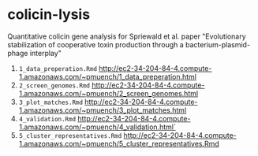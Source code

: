 # colicin-lysis
Quantitative colicin gene analysis for Spriewald et al. paper "Evolutionary stabilization of cooperative toxin production through a bacterium-plasmid-phage interplay"


1. `1_data_preperation.Rmd` http://ec2-34-204-84-4.compute-1.amazonaws.com/~pmuench/1_data_preperation.html
2. `2_screen_genomes.Rmd` http://ec2-34-204-84-4.compute-1.amazonaws.com/~pmuench/2_screen_genomes.html
3. `3_plot_matches.Rmd` http://ec2-34-204-84-4.compute-1.amazonaws.com/~pmuench/3_plot_matches.html
4. `4_validation.Rmd` http://ec2-34-204-84-4.compute-1.amazonaws.com/~pmuench/4_validation.html`
5. `5_cluster_representatives.Rmd` http://ec2-34-204-84-4.compute-1.amazonaws.com/~pmuench/5_cluster_representatives.Rmd
